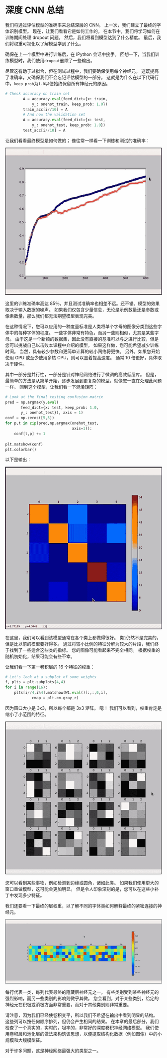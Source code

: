 # 深度 CNN 总结

我们将通过评估模型的准确率来总结深层的 CNN。 上一次，我们建立了最终的字体识别模型。 现在，让我们看看它是如何工作的。 在本节中，我们将学习如何在训练期间处理 dropout 问题。 然后，我们将看到模型达到了什么精度。 最后，我们将权重可视化以了解模型学到了什么。

确保在上一个模型中进行训练后，在 IPython 会话中接手。 回想一下，当我们训练模型时，我们使用`dropout`删除了一些输出。

尽管这有助于过拟合，但在测试过程中，我们要确保使用每个神经元。 这既提高了准确率，又确保我们不会忘记评估模型的一部分。 这就是为什么在以下代码行中，`keep_prob`为`1.0`以便始终保留所有神经元的原因。

```py
# Check accuracy on train set
        A = accuracy.eval(feed_dict={x: train,
            y_: onehot_train, keep_prob: 1.0})
        train_acc[i//10] = A
        # And now the validation set
        A = accuracy.eval(feed_dict={x: test,
            y_: onehot_test, keep_prob: 1.0})
        test_acc[i//10] = A
```

让我们看看最终模型是如何做的； 像往常一样看一下训练和测试的准确率：

![Wrapping up deep CNN](img/00060.jpg)

这里的训练准确率高达 85％，并且测试准确率也相差不远。还不错。模型的效果取决于输入数据的噪声。 如果我们仅包含少量信息，无论是示例数量还是参数或像素数量，那么我们都无法期望模型表现完美。

在这种情况下，您可以应用的一种度量标准是人类将单个字母的图像分类到这些字体中的每种字体的程度。 一些字体非常有特色，而另一些则相似，尤其是某些字母。 由于这是一个新颖的数据集，因此没有直接的基准可以与之进行比较，但是您可以挑战自己以击败本课程中介绍的模型。 如果这样做，您可能希望减少训练时间。 当然，具有较少参数和更简单计算的较小网络将更快。 另外，如果您开始使用 GPU 或至少使用多核 CPU，则可以显着提高速度。 通常 10 倍更好，具体取决于硬件。

其中一部分是并行性，一部分是针对神经网络进行了微调的高效低层库。 但是，最简单的方法是从简单开始，逐步发展到更复杂的模型，就像您一直在处理此问题一样。 回到这个模型，让我们看一下混淆矩阵：

```py
# Look at the final testing confusion matrix
pred = np.argmax(y.eval(
       feed_dict={x: test, keep_prob: 1.0,
       y_: onehot_test}), axis = 1)
conf = np.zeros([5,5])
for p,t in zip(pred,np.argmax(onehot_test,
                              axis=1)):
    conf[t,p] += 1

plt.matshow(conf)
plt.colorbar()
```

以下是输出：

![Wrapping up deep CNN](img/00061.jpg)

在这里，我们可以看到该模型通常在各个类上都做得很好。 类`1`仍然不是完美的，但是比以前的模型要好得多。 通过将较小比例的特征分解为较大的片段，我们终于找到了一些适合这些类的指标。 您的图像可能看起来不完全相同。 根据权重的随机初始化，结果可能会有些不幸。

让我们看一下第一卷积层的 16 个特征的权重：

```py
# Let's look at a subplot of some weights
f, plts = plt.subplots(4,4)
for i in range(16):
    plts[i//4,i%4].matshow(W1.eval()[:,:,0,i],
            cmap = plt.cm.gray_r)
```

因为窗口大小是 3x3，所以每个都是 3x3 矩阵。 嗯！ 我们可以看到，权重肯定是缩小了小范围的特征。

![Wrapping up deep CNN](img/00062.jpg)

您可以看到某些事物，例如检测到边缘或圆角，诸如此类。 如果我们使用更大的窗口重做模型，这可能会更加明显。 但是令人印象深刻的是，您可以在这些小补丁中发现多少特征。

我们还要看一下最终的层权重，以了解不同的字体类如何解释最终的紧密连接的神经元。

![Wrapping up deep CNN](img/00063.jpg)

每行代表一类，每列代表最终的隐藏层神经元之一。 有些类别受到某些神经元的强烈影响，而另一些类别的影响则微乎其微。 您会看到，对于某些类别，给定的神经元在积极或消极方面非常重要，而对于其他类别则非常重要。

请注意，因为我们已经使卷积变平，所以我们不希望在输出中看到明显的结构。 这些列可以按任何顺序排列，但仍会产生相同的结果。 在本章的最后部分，我们检查了一个真实的，实时的，坦率的，非常好的深度卷积神经网络模型。 我们使用卷积层和池化层的做法来构筑该思想，以便提取结构化数据（例如图像）中的小规模和大规模型征。

对于许多问题，这是神经网络最强大的类型之一。